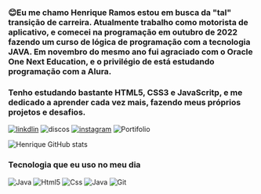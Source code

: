 ### 😊Eu me chamo Henrique Ramos estou em busca da "tal" transição de carreira. Atualmente trabalho como motorista de aplicativo, e comecei na programação em outubro de 2022 fazendo um curso de lógica de programação com a tecnologia JAVA. Em novembro do mesmo ano fui agraciado com o Oracle One Next Education, e o privilégio de está estudando programação com a Alura.


### Tenho estudando bastante HTML5, CSS3 e JavaScritp, e me dedicado a aprender cada vez mais, fazendo meus próprios projetos e desafios.

[![linkdlin](https://img.shields.io/badge/LinkedIn-0077B5?style=for-the-badge&logo=linkedin&logoColor=white)](https://www.linkedin.com/in/henrique-ramos2023) ![discos](https://img.shields.io/badge/Discord-7289DA?style=for-the-badge&logo=discord&logoColor=white) [![instagram](https://img.shields.io/badge/Instagram-E4405F?style=for-the-badge&logo=instagram&logoColor=white)](https://www.instagram.com/henrique_ramos27/?igshid=Mzc0YWU1OWY%3D) ![Portifolio](https://img.shields.io/badge/Profile%20Visitors-172B4D?style=for-the-badge&logo=Opsgenie&logoColor=white)

![Henrique GitHub stats](https://github-readme-stats.vercel.app/api?username=Henrique-Ramos29&show_icons=true&theme=dracula)

### Tecnologia que eu uso no meu dia 


![Java](https://img.shields.io/badge/JavaScript-323330?style=for-the-badge&logo=javascript&logoColor=F7DF1E) ![Html5](https://img.shields.io/badge/HTML5-E34F26?style=for-the-badge&logo=html5&logoColor=white) ![Css](https://img.shields.io/badge/CSS3-1572B6?style=for-the-badge&logo=css3&logoColor=white) ![Java](https://img.shields.io/badge/Java-ED8B00?style=for-the-badge&logo=openjdk&logoColor=white) ![Git](https://img.shields.io/badge/GIT-E44C30?style=for-the-badge&logo=git&logoColor=white)





